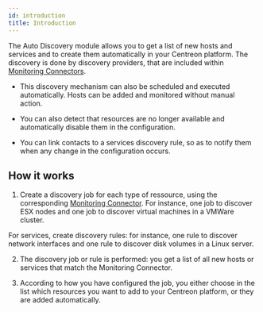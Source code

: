 ```yaml
---
id: introduction
title: Introduction
---
```


The Auto Discovery module allows you to get a list of new hosts and services and to create them
automatically in your Centreon platform. The discovery is done by discovery providers, that are included
within [Monitoring Connectors](../pluginpacks.md).

- This discovery mechanism can also be scheduled and executed automatically. Hosts can be added and monitored without manual action.

- You can also detect that resources are no longer available and automatically disable them in the configuration.

- You can link contacts to a services discovery rule, so as to notify them when any change in the configuration occurs.

## How it works

1. Create a discovery job for each type of ressource, using the corresponding [Monitoring Connector](../pluginpacks.md).
For instance, one job to discover ESX nodes and one job to discover virtual machines in a VMWare cluster.

  For services, create discovery rules: for instance, one rule to discover network interfaces and one rule
to discover disk volumes in a Linux server.

2. The discovery job or rule is performed: you get a list of all new hosts or services that match the Monitoring Connector.

3. According to how you have configured the job, you either choose in the list which resources you want 
to add to your Centreon platform, or they are added automatically.
